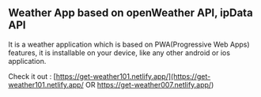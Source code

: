 ## Weather App based on openWeather API, ipData API 

It is a weather application which is based on PWA(Progressive Web Apps) features, it is installable on your device, like any other android or ios application.



Check it out : [https://get-weather101.netlify.app/](https://get-weather101.netlify.app/ OR https://get-weather007.netlify.app/)
